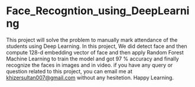 # Face_Recogntion_using_DeepLearning
This project will solve the problem to manually mark attendance of the students using Deep Learning. In this project, We did detect face 
and then compute 128-d embedding vector of face and then apply Random Forest Machine Learning to train the model and got 97 % accuracy
and finally recognize the faces in images and in video. if you have any query or question related to this project, you can email me at 
khizersultan007@gmail.com without any hesitetion.
Happy Learning.
